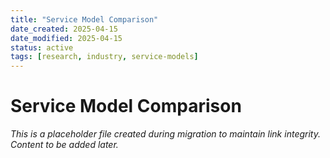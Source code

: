 ```yaml
---
title: "Service Model Comparison"
date_created: 2025-04-15
date_modified: 2025-04-15
status: active
tags: [research, industry, service-models]
---
```


# Service Model Comparison

*This is a placeholder file created during migration to maintain link integrity. Content to be added later.*

